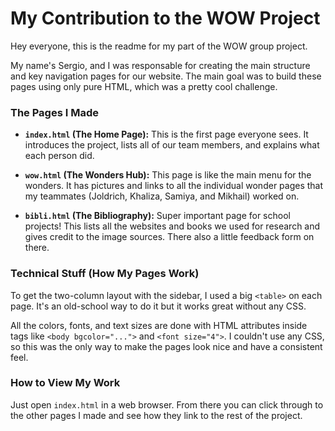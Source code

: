 # My Contribution to the WOW Project

Hey everyone, this is the readme for my part of the WOW group project.

My name's Sergio, and I was responsable for creating the main structure and key navigation pages for our website. The main goal was to build these pages using only pure HTML, which was a pretty cool challenge.

### The Pages I Made

* **`index.html` (The Home Page):** This is the first page everyone sees. It introduces the project, lists all of our team members, and explains what each person did.

* **`wow.html` (The Wonders Hub):** This page is like the main menu for the wonders. It has pictures and links to all the individual wonder pages that my teammates (Joldrich, Khaliza, Samiya, and Mikhail) worked on.

* **`bibli.html` (The Bibliography):** Super important page for school projects! This lists all the websites and books we used for research and gives credit to the image sources. There also a little feedback form on there.

### Technical Stuff (How My Pages Work)

To get the two-column layout with the sidebar, I used a big `<table>` on each page. It's an old-school way to do it but it works great without any CSS.

All the colors, fonts, and text sizes are done with HTML attributes inside tags like `<body bgcolor="...">` and `<font size="4">`. I couldn't use any CSS, so this was the only way to make the pages look nice and have a consistent feel.

### How to View My Work

Just open `index.html` in a web browser. From there you can click through to the other pages I made and see how they link to the rest of the project.
